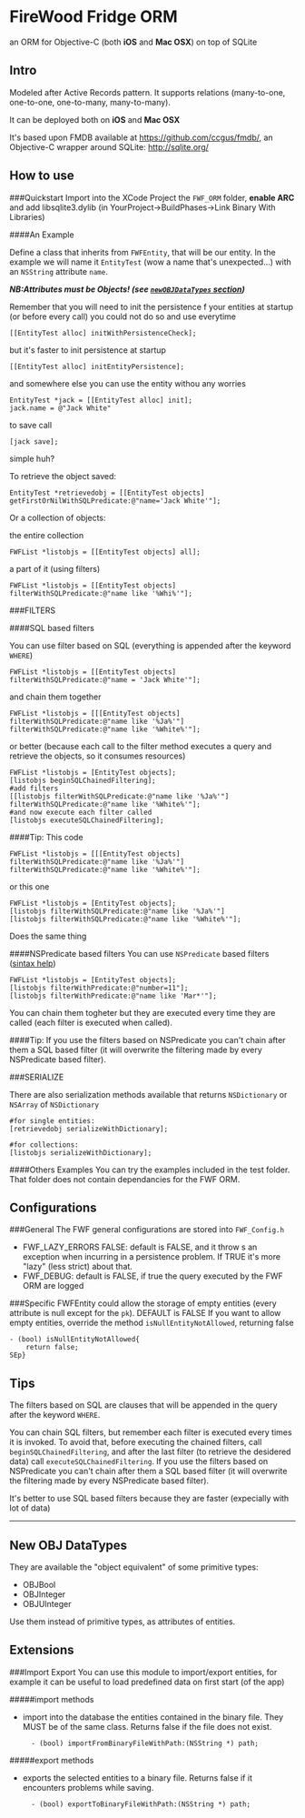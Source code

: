 FireWood Fridge ORM
=======

an ORM for Objective-C (both __iOS__ and __Mac OSX__) on top of SQLite

Intro
---------------------
Modeled after Active Records pattern. It supports relations (many-to-one, one-to-one, one-to-many, many-to-many).

It can be deployed both on __iOS__ and __Mac OSX__

It's based upon FMDB available at https://github.com/ccgus/fmdb/, an Objective-C wrapper around SQLite: http://sqlite.org/
	

How to use
---------------------
###Quickstart
Import into the XCode Project the `FWF_ORM` folder, __enable ARC__ and add libsqlite3.dylib (in YourProject->BuildPhases->Link Binary With Libraries)

####An Example

Define a class that inherits from `FWFEntity`, that will be our entity.
In the example we will name it `EntityTest` (wow a name that's unexpected…) with an `NSString` attribute `name`.

___NB:Attributes must be Objects! (see [`newOBJDataTypes` section](#new-obj-datatypes))___

Remember that you will need to init the persistence f your entities at startup (or before every call)
you could not do so and use everytime

	[[EntityTest alloc] initWithPersistenceCheck];
	
but it's faster to init persistence at startup
	
	[[EntityTest alloc] initEntityPersistence];
	
and somewhere else you can use the entity withou any worries

	EntityTest *jack = [[EntityTest alloc] init];
	jack.name = @"Jack White"
to save call 

	[jack save];
	
simple huh?

To retrieve the object saved:

	EntityTest *retrievedobj = [[EntityTest objects] getFirstOrNilWithSQLPredicate:@"name='Jack White'"];

Or a collection of objects:

the entire collection

	FWFList *listobjs = [[EntityTest objects] all];
	
a part of it (using filters)

	FWFList *listobjs = [[EntityTest objects] filterWithSQLPredicate:@"name like '%Whi%'"];
	
###FILTERS

####SQL based filters
	
You can use filter based on SQL (everything is appended after the keyword `WHERE`)

	FWFList *listobjs = [[EntityTest objects] filterWithSQLPredicate:@"name = 'Jack White'"];

and chain them together

	FWFList *listobjs = [[[EntityTest objects] filterWithSQLPredicate:@"name like '%Ja%'"] filterWithSQLPredicate:@"name like '%White%'"];
	
or better (because each call to the filter method executes a query and retrieve the objects, so it consumes resources)

	FWFList *listobjs = [EntityTest objects];
	[listobjs beginSQLChainedFiltering];
	#add filters
	[[listobjs filterWithSQLPredicate:@"name like '%Ja%'"] filterWithSQLPredicate:@"name like '%White%'"];
	#and now execute each filter called
	[listobjs executeSQLChainedFiltering];

####Tip:
This code

	FWFList *listobjs = [[[EntityTest objects] filterWithSQLPredicate:@"name like '%Ja%'"] filterWithSQLPredicate:@"name like '%White%'"];
	
or this one

	FWFList *listobjs = [EntityTest objects];
	[listobjs filterWithSQLPredicate:@"name like '%Ja%'"]
	[listobjs filterWithSQLPredicate:@"name like '%White%'"];
Does the same thing

####NSPredicate based filters
You can use `NSPredicate` based filters ([sintax help](https://developer.apple.com/library/mac/#documentation/Cocoa/Conceptual/Predicates/predicates.html#//apple_ref/doc/uid/TP40001789))

	FWFList *listobjs = [EntityTest objects];
    [listobjs filterWithPredicate:@"number=11"];
    [listobjs filterWithPredicate:@"name like 'Mar*'"];
You can chain them togheter but they are executed every time they are called (each filter is executed when called).

####Tip:
If you use the filters based on NSPredicate you can't chain after them a SQL based filter (it will overwrite the filtering made by every NSPredicate based filter).

###SERIALIZE

There are also serialization methods available that returns `NSDictionary` or `NSArray` of `NSDictionary`

	#for single entities:
	[retrievedobj serializeWithDictionary];
	
	#for collections:
	[listobjs serializeWithDictionary];

####Others Examples
You can try the examples included in the test folder. That folder does not contain dependancies for the FWF ORM.


Configurations
---------------------
###General
The FWF general configurations are stored into `FWF_Config.h`

*	FWF_LAZY_ERRORS FALSE: default is FALSE, and it throw s an exception when incurring in a persistence problem. If TRUE it's more "lazy" (less strict) about that.
*	FWF_DEBUG: default is FALSE, if true the query executed by the FWF ORM are logged

###Specific
FWFEntity could allow the storage of empty entities (every attribute is null except for the `pk`). 
DEFAULT is FALSE
If you want to allow empty entities, override the method `isNullEntityNotAllowed`, returning false

	- (bool) isNullEntityNotAllowed{
    	return false;
	SEp}
	

Tips
---------------------
The filters based on SQL are clauses that will be appended in the query after the keyword `WHERE`.

You can chain SQL filters, but remember each filter is executed every times it is invoked.
To avoid that, before executing the chained filters, call `beginSQLChainedFiltering`, and after the last filter (to retrieve the desidered data) call `executeSQLChainedFiltering`.
If you use the filters based on NSPredicate you can't chain after them a SQL based filter (it will overwrite the filtering made by every NSPredicate based filter).

It's better to use SQL based filters because they are faster (expecially with lot of data)

-------------------
New OBJ DataTypes
---------------------
They are available the "object equivalent" of some primitive types:

* OBJBool
* OBJInteger
* OBJUInteger

Use them instead of primitive types, as attributes of entities.


Extensions
---------------------

###Import Export
You can use this module to import/export entities, for example it can be useful to load predefined data on first start (of the app)

#####import methods


* import into the database the entities contained in the binary file. They MUST be of the same class. Returns false if the file does not exist.

		- (bool) importFromBinaryFileWithPath:(NSString *) path;
		
#####export methods
* exports the selected entities to a binary file. Returns false if it encounters problems while saving.

		- (bool) exportToBinaryFileWithPath:(NSString *) path;
